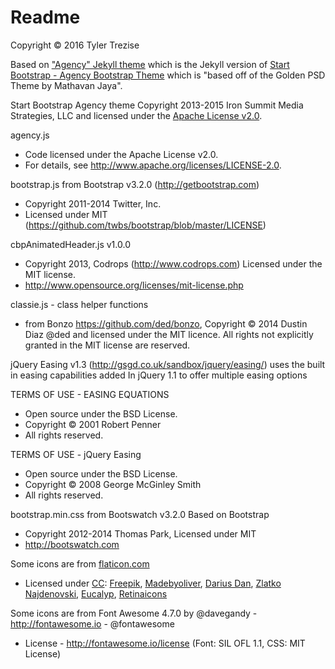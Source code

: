 Readme
======

Copyright © 2016 Tyler Trezise

Based on ["Agency" Jekyll theme](http://jekyllthemes.org/themes/agency/) which is the Jekyll version of [Start Bootstrap - Agency Bootstrap Theme](http://startbootstrap.com/template-overviews/agency/) which is "based off of the Golden PSD Theme by Mathavan Jaya".

Start Bootstrap Agency theme Copyright 2013-2015 Iron Summit Media Strategies, LLC and licensed under the [Apache License v2.0](/Start-Bootstrap-Agency-LICENSE/LICENSE).

agency.js
 * Code licensed under the Apache License v2.0.
 * For details, see http://www.apache.org/licenses/LICENSE-2.0.

bootstrap.js from Bootstrap v3.2.0 (http://getbootstrap.com)
 * Copyright 2011-2014 Twitter, Inc.
 * Licensed under MIT (https://github.com/twbs/bootstrap/blob/master/LICENSE)
 
cbpAnimatedHeader.js v1.0.0
 * Copyright 2013, Codrops (http://www.codrops.com) Licensed under the MIT license.
 * http://www.opensource.org/licenses/mit-license.php

classie.js - class helper functions
 * from Bonzo https://github.com/ded/bonzo, Copyright © 2014 Dustin Diaz @ded and licensed under the MIT licence. All rights not explicitly granted in the MIT license are reserved. 
 
jQuery Easing v1.3 (http://gsgd.co.uk/sandbox/jquery/easing/) uses the built in easing capabilities added In jQuery 1.1 to offer multiple easing options

 TERMS OF USE - EASING EQUATIONS
  * Open source under the BSD License.
  * Copyright © 2001 Robert Penner
  * All rights reserved.
  
TERMS OF USE - jQuery Easing
  * Open source under the BSD License.
  * Copyright © 2008 George McGinley Smith
  * All rights reserved.
 
bootstrap.min.css from Bootswatch v3.2.0 Based on Bootstrap
 * Copyright 2012-2014 Thomas Park, Licensed under MIT
 * http://bootswatch.com

Some icons are from <a href="http://www.flaticon.com">flaticon.com</a>
 * Licensed under <a href="http://creativecommons.org/licenses/by/3.0/">CC</a>: <a data-file="soldering-machine" href="http://www.freepik.com">Freepik</a>, <a data-file="people-1" href="http://www.flaticon.com/authors/madebyoliver">Madebyoliver</a>, <a data-file="mesh" href="http://www.flaticon.com/authors/darius-dan">Darius Dan</a>, <a data-file="tesla-coil" href="http://www.flaticon.com/authors/zlatko-najdenovski">Zlatko Najdenovski</a>, <a data-file="technology-1" href="http://www.flaticon.com/authors/eucalyp">Eucalyp</a>, <a data-file="browser" href="http://www.flaticon.com/authors/retinaicons">Retinaicons</a></p>  
     
Some icons are from Font Awesome 4.7.0 by @davegandy - http://fontawesome.io - @fontawesome
 *  License - http://fontawesome.io/license (Font: SIL OFL 1.1, CSS: MIT License)
